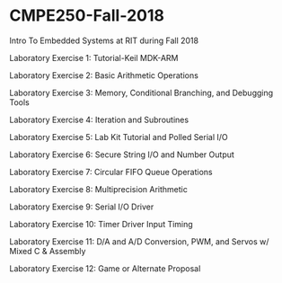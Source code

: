# CMPE250-Fall-2018
 Intro To Embedded Systems at RIT during Fall 2018

Laboratory Exercise 1: Tutorial-Keil MDK-ARM

Laboratory Exercise 2: Basic Arithmetic Operations

Laboratory Exercise 3: Memory, Conditional Branching, and Debugging Tools

Laboratory Exercise 4: Iteration and Subroutines

Laboratory Exercise 5: Lab Kit Tutorial and Polled Serial I/O

Laboratory Exercise 6: Secure String I/O and Number Output

Laboratory Exercise 7: Circular FIFO Queue Operations

Laboratory Exercise 8: Multiprecision Arithmetic

Laboratory Exercise 9: Serial I/O Driver

Laboratory Exercise 10: Timer Driver Input Timing

Laboratory Exercise 11: D/A and A/D Conversion, PWM, and Servos w/ Mixed C & Assembly

Laboratory Exercise 12: Game or Alternate Proposal
